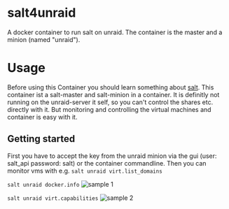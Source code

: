 # salt4unraid
A docker container to run salt on unraid. The container is the master and a minion (named "unraid").

# Usage

Before using this Container you should learn something about [salt](https://saltproject.io). This container ist a salt-master and salt-minion in a container. It is definitly not running on the unraid-server it self, so you can't control the shares etc. directly with it. But monitoring and controlling the virtual machines and container is easy with it.

## Getting started

First you have to accept the key from the unraid minion via the gui (user: salt_api password: salt) or the container commandline. Then you can  monitor vms with e.g. `salt unraid virt.list_domains`


`salt unraid docker.info`
![sample 1](https://github.com/lubeda/salt4unraid/raw/master/images/docker.info.png)

`salt unraid virt.capabilities`
![sample 2](https://github.com/lubeda/salt4unraid/raw/master/images/virt.capabilities.png)

